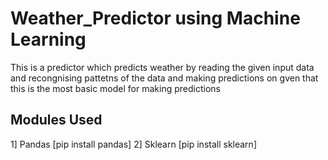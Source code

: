 # Weather_Predictor using Machine Learning

This is a predictor which predicts weather by reading the given input data
and recongnising pattetns of the data and making predictions on gven that 
this is the most basic model for making predictions 

## Modules Used
1] Pandas  [pip install pandas]
2] Sklearn [pip install sklearn]
